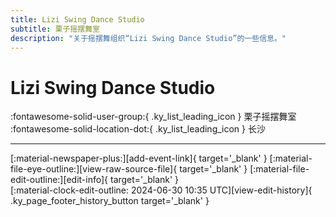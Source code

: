 ```yaml
---
title: Lizi Swing Dance Studio
subtitle: 栗子摇摆舞室
description: "关于摇摆舞组织“Lizi Swing Dance Studio”的一些信息。"
---
```


# Lizi Swing Dance Studio

:fontawesome-solid-user-group:{ .ky_list_leading_icon } 栗子摇摆舞室  
:fontawesome-solid-location-dot:{ .ky_list_leading_icon } 长沙  


---

<div class="ky_page_footer" markdown>
<div class="ky_page_footer_trailing" markdown="span">
[:material-newspaper-plus:][add-event-link]{ target='_blank' }
[:material-file-eye-outline:][view-raw-source-file]{ target='_blank' }
[:material-file-edit-outline:][edit-info]{ target='_blank' }
</div>
<div class="ky_page_footer_leading" markdown="span">
[:material-clock-edit-outline: 2024-06-30 10:35 UTC][view-edit-history]{ .ky_page_footer_history_button target='_blank' }
</div>
</div>

[add-event-link]: https://github.com/swingdance/events/issues/new?assignees=&labels=add+event&projects=&template=02-add_entity.yml&title=%5Bcn%5D%20%3CName%3E&region=cn&province=Hunan&city=Changsha&org_id=lizi-swing-dance-studio "添加活动"
[view-raw-source-file]: https://github.com/swingdance/orgs/blob/main/cn/lizi-swing-dance-studio.json "查看原始源文件"
[edit-info]: https://github.com/swingdance/orgs/issues/new?assignees=&labels=update+org&projects=&template=03-update_entity.yml&title=%5Bcn%5D%20Lizi%20Swing%20Dance%20Studio&region=cn&id=lizi-swing-dance-studio&name=Lizi%20Swing%20Dance%20Studio "编辑信息"

[view-edit-history]: https://github.com/swingdance/orgs/commits/main/cn/lizi-swing-dance-studio.json "查看编辑历史"
